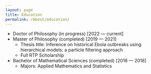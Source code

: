 ```yaml
---
layout: page
title: Education
permalink: /About/education/
---
```


- Doctor of Philosophy (in progress) [2022 — current]
- Master of Philosophy (completed) [2019 — 2021]
  - Thesis title: Inference on historical Ebola outbreaks using hierarchical models: a particle filtering approach
  - Full RTP Scholarship
- Bachelor of Mathematical Sciences (completed) [2016 — 2018]
  - Majors: Applied Mathematics and Statistics
